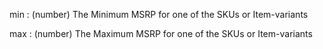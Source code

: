 min
: (number) The Minimum MSRP for one of the SKUs or Item-variants

max
: (number) The Maximum MSRP for one of the SKUs or Item-variants